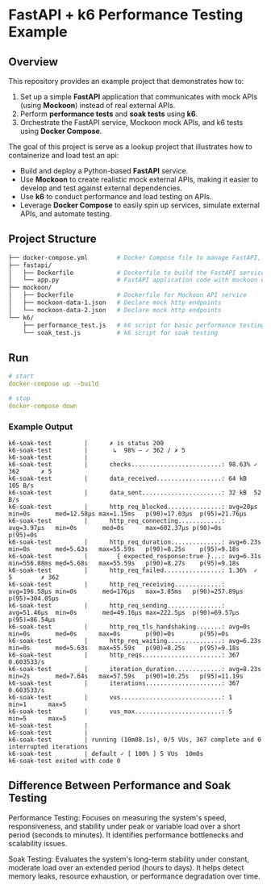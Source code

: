 # FastAPI + k6 Performance Testing Example

## Overview

This repository provides an example project that demonstrates how to:

1. Set up a simple **FastAPI** application that communicates with mock APIs (using **Mockoon**) instead of real external APIs.
2. Perform **performance tests** and **soak tests** using **k6**.
3. Orchestrate the FastAPI service, Mockoon mock APIs, and k6 tests using **Docker Compose**.

The goal of this project is serve as a lookup project that illustrates how to containerize and load test an api:
- Build and deploy a Python-based **FastAPI** service.
- Use **Mockoon** to create realistic mock external APIs, making it easier to develop and test against external dependencies.
- Use **k6** to conduct performance and load testing on APIs.
- Leverage **Docker Compose** to easily spin up services, simulate external APIs, and automate testing.

## Project Structure

```bash
├── docker-compose.yml        # Docker Compose file to manage FastAPI, Mockoon, and k6 services
├── fastapi/
│   ├── Dockerfile            # Dockerfile to build the FastAPI service
│   └── app.py                # FastAPI application code with mockoon endpoint calls
├── mockoon/
│   ├── Dockerfile            # Dockerfile for Mockoon API service
│   ├── mockoon-data-1.json   # Declare mock http endpoints
│   └── mockoon-data-2.json   # Declare mock http endpoints
└── k6/
    ├── performance_test.js   # k6 script for basic performance testing
    └── soak_test.js          # k6 script for soak testing
```

## Run
```yaml
# start
docker-compose up --build

# stop
docker-compose down
```

### Example Output

```
k6-soak-test         |      ✗ is status 200
k6-soak-test         |       ↳  98% — ✓ 362 / ✗ 5
k6-soak-test         |
k6-soak-test         |      checks.........................: 98.63% ✓ 362      ✗ 5
k6-soak-test         |      data_received..................: 64 kB  105 B/s
k6-soak-test         |      data_sent......................: 32 kB  52 B/s
k6-soak-test         |      http_req_blocked...............: avg=20µs     min=0s       med=12.58µs max=1.15ms   p(90)=17.03µs  p(95)=21.76µs
k6-soak-test         |      http_req_connecting............: avg=3.97µs   min=0s       med=0s      max=602.37µs p(90)=0s       p(95)=0s
k6-soak-test         |      http_req_duration..............: avg=6.23s    min=0s       med=5.63s   max=55.59s   p(90)=8.25s    p(95)=9.18s
k6-soak-test         |        { expected_response:true }...: avg=6.31s    min=556.88ms med=5.68s   max=55.59s   p(90)=8.27s    p(95)=9.18s
k6-soak-test         |      http_req_failed................: 1.36%  ✓ 5        ✗ 362
k6-soak-test         |      http_req_receiving.............: avg=196.58µs min=0s       med=176µs   max=3.85ms   p(90)=257.89µs p(95)=304.05µs
k6-soak-test         |      http_req_sending...............: avg=51.46µs  min=0s       med=49.16µs max=222.5µs  p(90)=69.57µs  p(95)=86.54µs
k6-soak-test         |      http_req_tls_handshaking.......: avg=0s       min=0s       med=0s      max=0s       p(90)=0s       p(95)=0s
k6-soak-test         |      http_req_waiting...............: avg=6.23s    min=0s       med=5.63s   max=55.59s   p(90)=8.25s    p(95)=9.18s
k6-soak-test         |      http_reqs......................: 367    0.603533/s
k6-soak-test         |      iteration_duration.............: avg=8.23s    min=2s       med=7.64s   max=57.59s   p(90)=10.25s   p(95)=11.19s
k6-soak-test         |      iterations.....................: 367    0.603533/s
k6-soak-test         |      vus............................: 1      min=1      max=5
k6-soak-test         |      vus_max........................: 5      min=5      max=5
k6-soak-test         |
k6-soak-test         |
k6-soak-test         | running (10m08.1s), 0/5 VUs, 367 complete and 0 interrupted iterations
k6-soak-test         | default ✓ [ 100% ] 5 VUs  10m0s
k6-soak-test exited with code 0
```

## Difference Between Performance and Soak Testing
Performance Testing: Focuses on measuring the system's speed, responsiveness, and stability under peak or variable load over a short period (seconds to minutes). It identifies performance bottlenecks and scalability issues.

Soak Testing: Evaluates the system's long-term stability under constant, moderate load over an extended period (hours to days). It helps detect memory leaks, resource exhaustion, or performance degradation over time.
